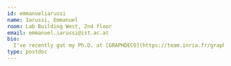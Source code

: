 ```yaml
---
id: emmanueliarussi
name: Iarussi, Emmanuel
room: Lab Building West, 2nd floor
email: emmanuel.iarussi@ist.ac.at
bio:
  I've recently got my Ph.D. at [GRAPHDECO](https://team.inria.fr/graphdeco/) team, [Inria Sophia Antipolis](http://www.inria.fr/centre/sophia/), France. In 2012 I've graduated as a Systems Engineer from [UNICEN University](http://www.unicen.edu.ar/), Tandil, Argentina. I'm a former member of [ANR DRAO Project](https://www-sop.inria.fr/members/Adrien.Bousseau/drao/index.html), focused on facilitating and accelerating drawing for amateurs, expert designers and illustrators. As a researcher, I'm mostly interested in imaging, fabrication and graphics as well as human-computer interaction techniques for image creation and manipulation. 
type: postdoc
---
```

